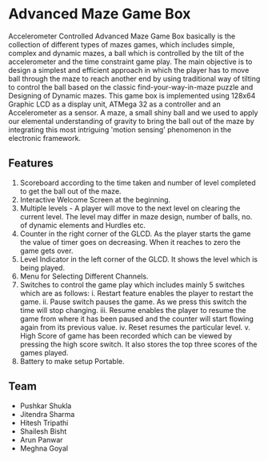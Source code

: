 # Advanced Maze Game Box
Accelerometer Controlled Advanced Maze Game Box basically is the collection of
different types of mazes games, which includes simple, complex and dynamic mazes,
a ball which is controlled by the tilt of the accelerometer and the time constraint
game play.
The main objective is to design a simplest and efficient approach in which the player
has to move ball through the maze to reach another end by using traditional way of
tilting to control the ball based on the classic find-your-way-in-maze puzzle and
Designing of Dynamic mazes.
This game box is implemented using 128x64 Graphic LCD as a display unit,
ATMega 32 as a controller and an Accelerometer as a sensor. A maze, a small shiny
ball and we used to apply our elemental understanding of gravity to bring the ball out
of the maze by integrating this most intriguing 'motion sensing' phenomenon in the
electronic framework.

## Features
1. Scoreboard according to the time taken and number of level completed to
get the ball out of the maze.
2. Interactive Welcome Screen at the beginning.
3. Multiple levels - A player will move to the next level on clearing the
current level. The level may differ in maze design, number of balls, no. of
dynamic elements and Hurdles etc.
4. Counter in the right corner of the GLCD. As the player starts the game the
value of timer goes on decreasing. When it reaches to zero the game gets
over.
5. Level Indicator in the left corner of the GLCD. It shows the level which is
being played.
6. Menu for Selecting Different Channels.
7. Switches to control the game play which includes mainly 5 switches which
are as follows:
i. Restart feature enables the player to restart the game.
ii. Pause switch pauses the game. As we press this switch the time will
stop changing.
iii. Resume enables the player to resume the game from where it has been
paused and the counter will start flowing again from its previous
value.
iv. Reset resumes the particular level.
v. High Score of game has been recorded which can be viewed by
pressing the high score switch. It also stores the top three scores of the
games played.
8. Battery to make setup Portable.


## Team
- Pushkar Shukla
- Jitendra Sharma
- Hitesh Tripathi
- Shailesh Bisht
- Arun Panwar
- Meghna Goyal
